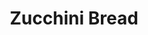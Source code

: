 ---
title: Zucchini Bread
description:
tags: family dessert sugarfree
source: Roxie
yield: 
ingredients: 
- 2 cups grated zucchini
- 2 eggs
- 2 cups of sugar or splenda
- 1 stick butter
- 1 Tbs vanilla
- 2 cups flour
- 1 Tbs cinnamon
- (optional) 1 cup chooped nuts
instructions: 
- Preheat oven to 350F
- Mix grated zucchini, eggs, sugar, butter, and vanilla together
- Mix flour and cinnamon in a separate bowl
- Add the wet mixture to the flour and cinnamon mixture. Mix well
- (optional) Fold in chopped nuts
- Bake at 350F for 45 mins
---